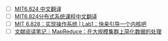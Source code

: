 
- [ ] [MIT6.824 中文翻译](https://mit-public-courses-cn-translatio.gitbook.io/mit6-824/)
- [ ] [MIT6.824分布式系统课程中文翻译](https://www.zhihu.com/column/c_1273718607160393728)
- [ ] [MIT 6.828：实现操作系统 | Lab1：快来引导一个内核吧](https://github.com/Anarion-zuo/AnBlogs/blob/master/6.828/lab1.md)
- [ ] [文献阅读笔记｜MapReduce：在大规模集群上简化数据的处理](https://mp.weixin.qq.com/s/wkWm0gTyLOONrg5FJK1vag)

